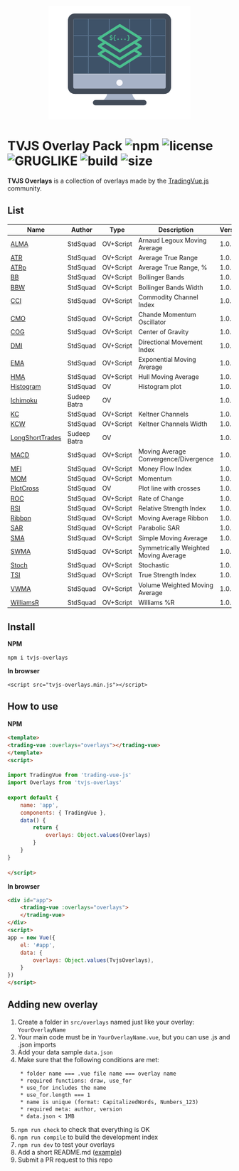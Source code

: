 

<div align="center">
  <img width="318" heigth="256" src="assets/README-e6a22b27.png" alt="trading-vue logo">
</div>

# TVJS Overlay Pack ![npm](https://img.shields.io/npm/v/tvjs-overlays.svg?color=brightgreen&label=version) ![license](https://img.shields.io/badge/license-MIT-blue.svg) ![GRUGLIKE](https://img.shields.io/badge/GRUG-LIKE-yellow.svg) ![build](https://img.shields.io/badge/build-passing-brightgreen.svg) ![size](https://img.shields.io/github/size/tvjsx/tvjs-overlays/dist/tvjs-overlays.min.js.svg)

**TVJS Overlays** is a collection of overlays made by the [TradingVue.js](https://github.com/tvjsx/trading-vue-js) community.

## List

| Name | Author | Type | Description | Version |
|---|---|---|---|---|
| [ALMA](https://github.com/tvjsx/tvjs-overlays/tree/master/src/overlays/ALMA) | StdSquad | OV+Script | Arnaud Legoux Moving Average | 1.0.0 |
| [ATR](https://github.com/tvjsx/tvjs-overlays/tree/master/src/overlays/ATR) | StdSquad | OV+Script | Average True Range | 1.0.0 |
| [ATRp](https://github.com/tvjsx/tvjs-overlays/tree/master/src/overlays/ATRp) | StdSquad | OV+Script | Average True Range, % | 1.0.0 |
| [BB](https://github.com/tvjsx/tvjs-overlays/tree/master/src/overlays/BB) | StdSquad | OV+Script | Bollinger Bands | 1.0.0 |
| [BBW](https://github.com/tvjsx/tvjs-overlays/tree/master/src/overlays/BBW) | StdSquad | OV+Script | Bollinger Bands Width | 1.0.0 |
| [CCI](https://github.com/tvjsx/tvjs-overlays/tree/master/src/overlays/CCI) | StdSquad | OV+Script | Commodity Channel Index | 1.0.0 |
| [CMO](https://github.com/tvjsx/tvjs-overlays/tree/master/src/overlays/CMO) | StdSquad | OV+Script | Chande Momentum Oscillator | 1.0.0 |
| [COG](https://github.com/tvjsx/tvjs-overlays/tree/master/src/overlays/COG) | StdSquad | OV+Script | Center of Gravity | 1.0.0 |
| [DMI](https://github.com/tvjsx/tvjs-overlays/tree/master/src/overlays/DMI) | StdSquad | OV+Script | Directional Movement Index | 1.0.0 |
| [EMA](https://github.com/tvjsx/tvjs-overlays/tree/master/src/overlays/EMA) | StdSquad | OV+Script | Exponential Moving Average | 1.0.0 |
| [HMA](https://github.com/tvjsx/tvjs-overlays/tree/master/src/overlays/HMA) | StdSquad | OV+Script | Hull Moving Average | 1.0.0 |
| [Histogram](https://github.com/tvjsx/tvjs-overlays/tree/master/src/overlays/Histogram) | StdSquad | OV | Histogram plot | 1.0.0 |
| [Ichimoku](https://github.com/tvjsx/tvjs-overlays/tree/master/src/overlays/Ichimoku) | Sudeep Batra | OV |  | 1.0.0 |
| [KC](https://github.com/tvjsx/tvjs-overlays/tree/master/src/overlays/KC) | StdSquad | OV+Script | Keltner Channels | 1.0.0 |
| [KCW](https://github.com/tvjsx/tvjs-overlays/tree/master/src/overlays/KCW) | StdSquad | OV+Script | Keltner Channels Width | 1.0.0 |
| [LongShortTrades](https://github.com/tvjsx/tvjs-overlays/tree/master/src/overlays/LongShortTrades) | Sudeep Batra | OV |  | 1.0.1 |
| [MACD](https://github.com/tvjsx/tvjs-overlays/tree/master/src/overlays/MACD) | StdSquad | OV+Script | Moving Average Convergence/Divergence | 1.0.1 |
| [MFI](https://github.com/tvjsx/tvjs-overlays/tree/master/src/overlays/MFI) | StdSquad | OV+Script | Money Flow Index | 1.0.0 |
| [MOM](https://github.com/tvjsx/tvjs-overlays/tree/master/src/overlays/MOM) | StdSquad | OV+Script | Momentum | 1.0.0 |
| [PlotCross](https://github.com/tvjsx/tvjs-overlays/tree/master/src/overlays/PlotCross) | StdSquad | OV | Plot line with crosses | 1.0.0 |
| [ROC](https://github.com/tvjsx/tvjs-overlays/tree/master/src/overlays/ROC) | StdSquad | OV+Script | Rate of Change | 1.0.0 |
| [RSI](https://github.com/tvjsx/tvjs-overlays/tree/master/src/overlays/RSI) | StdSquad | OV+Script | Relative Strength Index | 1.0.0 |
| [Ribbon](https://github.com/tvjsx/tvjs-overlays/tree/master/src/overlays/Ribbon) | StdSquad | OV+Script | Moving Average Ribbon | 1.0.0 |
| [SAR](https://github.com/tvjsx/tvjs-overlays/tree/master/src/overlays/SAR) | StdSquad | OV+Script | Parabolic SAR | 1.0.0 |
| [SMA](https://github.com/tvjsx/tvjs-overlays/tree/master/src/overlays/SMA) | StdSquad | OV+Script | Simple Moving Average | 1.0.0 |
| [SWMA](https://github.com/tvjsx/tvjs-overlays/tree/master/src/overlays/SWMA) | StdSquad | OV+Script | Symmetrically Weighted Moving Average | 1.0.0 |
| [Stoch](https://github.com/tvjsx/tvjs-overlays/tree/master/src/overlays/Stoch) | StdSquad | OV+Script | Stochastic | 1.0.0 |
| [TSI](https://github.com/tvjsx/tvjs-overlays/tree/master/src/overlays/TSI) | StdSquad | OV+Script | True Strength Index | 1.0.0 |
| [VWMA](https://github.com/tvjsx/tvjs-overlays/tree/master/src/overlays/VWMA) | StdSquad | OV+Script | Volume Weighted Moving Average | 1.0.0 |
| [WilliamsR](https://github.com/tvjsx/tvjs-overlays/tree/master/src/overlays/WilliamsR) | StdSquad | OV+Script | Williams %R | 1.0.0 |

## Install

**NPM**
```
npm i tvjs-overlays
```
**In browser**

```
<script src="tvjs-overlays.min.js"></script>
```

## How to use

**NPM**

```html
<template>
<trading-vue :overlays="overlays"></trading-vue>
</template>
<script>

import TradingVue from 'trading-vue-js'
import Overlays from 'tvjs-overlays'

export default {
    name: 'app',
    components: { TradingVue },
    data() {
        return {
            overlays: Object.values(Overlays)
        }
    }
}

</script>

```

**In browser**

```html
<div id="app">
    <trading-vue :overlays="overlays">
    </trading-vue>
</div>
<script>
app = new Vue({
    el: '#app',
    data: {
        overlays: Object.values(TvjsOverlays),
    }
})
</script>
```

## Adding new overlay

1. Create a folder in `src/overlays` named just like your overlay: `YourOverlayName`
2. Your main code must be in `YourOverlayName.vue`, but you can use .js and .json imports
3. Add your data sample `data.json`
4. Make sure that the following conditions are met:
```
    * folder name === .vue file name === overlay name
    * required functions: draw, use_for
    * use_for includes the name
    * use_for.length === 1
    * name is unique (format: CapitalizedWords, Numbers_123)
    * required meta: author, version
    * data.json < 1MB
```

5. `npm run check` to check that everything is OK
6. `npm run compile` to build the development index
7. `npm run dev` to test your overlays
8. Add a short README.md ([example](https://github.com/tvjsx/tvjs-overlays/tree/master/src/overlays/TestOverlay1))
9. Submit a PR request to this repo
